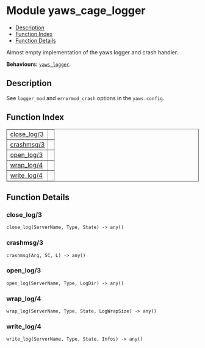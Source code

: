

# Module yaws_cage_logger #
* [Description](#description)
* [Function Index](#index)
* [Function Details](#functions)

Almost empty implementation of the yaws logger and crash handler.

__Behaviours:__ [`yaws_logger`](yaws_logger.md).

<a name="description"></a>

## Description ##
See `logger_mod` and `errormod_crash` options in the `yaws.config`.
<a name="index"></a>

## Function Index ##


<table width="100%" border="1" cellspacing="0" cellpadding="2" summary="function index"><tr><td valign="top"><a href="#close_log-3">close_log/3</a></td><td></td></tr><tr><td valign="top"><a href="#crashmsg-3">crashmsg/3</a></td><td></td></tr><tr><td valign="top"><a href="#open_log-3">open_log/3</a></td><td></td></tr><tr><td valign="top"><a href="#wrap_log-4">wrap_log/4</a></td><td></td></tr><tr><td valign="top"><a href="#write_log-4">write_log/4</a></td><td></td></tr></table>


<a name="functions"></a>

## Function Details ##

<a name="close_log-3"></a>

### close_log/3 ###

`close_log(ServerName, Type, State) -> any()`

<a name="crashmsg-3"></a>

### crashmsg/3 ###

`crashmsg(Arg, SC, L) -> any()`

<a name="open_log-3"></a>

### open_log/3 ###

`open_log(ServerName, Type, LogDir) -> any()`

<a name="wrap_log-4"></a>

### wrap_log/4 ###

`wrap_log(ServerName, Type, State, LogWrapSize) -> any()`

<a name="write_log-4"></a>

### write_log/4 ###

`write_log(ServerName, Type, State, Infos) -> any()`


